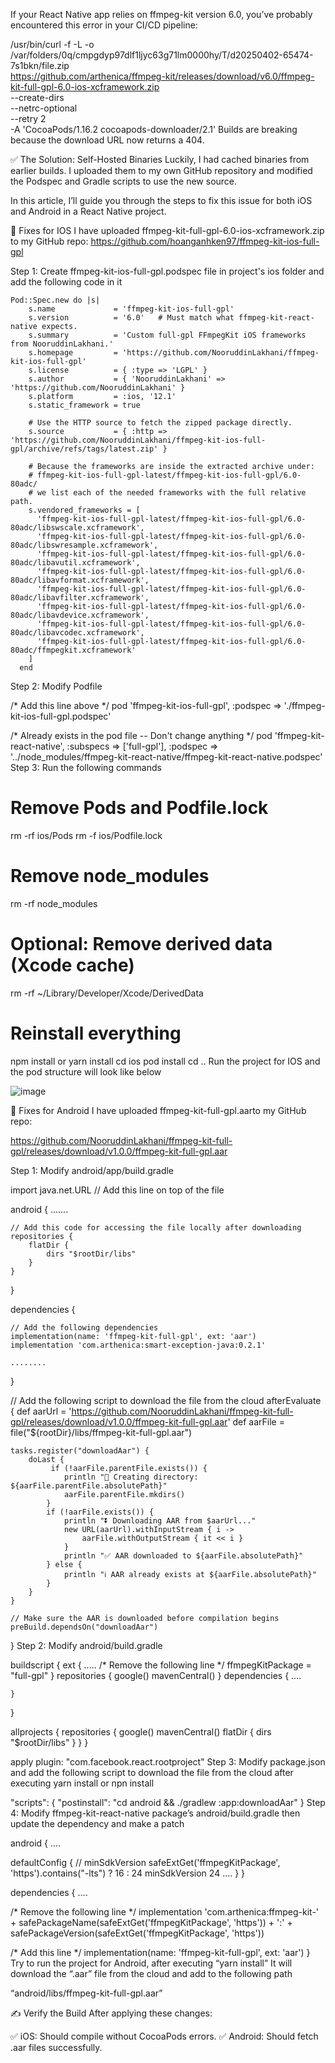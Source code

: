 If your React Native app relies on ffmpeg-kit version 6.0, you’ve probably encountered this error in your CI/CD pipeline:

/usr/bin/curl -f -L -o /var/folders/0q/cmpgdyp97dlf1ljyc63g71lm0000hy/T/d20250402-65474-7s1bkn/file.zip \
  https://github.com/arthenica/ffmpeg-kit/releases/download/v6.0/ffmpeg-kit-full-gpl-6.0-ios-xcframework.zip \
  --create-dirs \
  --netrc-optional \
  --retry 2 \
  -A 'CocoaPods/1.16.2 cocoapods-downloader/2.1'
Builds are breaking because the download URL now returns a 404.

✅ The Solution: Self-Hosted Binaries
Luckily, I had cached binaries from earlier builds. I uploaded them to my own GitHub repository and modified the Podspec and Gradle scripts to use the new source.

In this article, I’ll guide you through the steps to fix this issue for both iOS and Android in a React Native project.

🍏 Fixes for IOS
I have uploaded ffmpeg-kit-full-gpl-6.0-ios-xcframework.zip to my GitHub repo:
https://github.com/hoanganhken97/ffmpeg-kit-ios-full-gpl

Step 1:
Create ffmpeg-kit-ios-full-gpl.podspec file in project's ios folder and add the following code in it

``` 
Pod::Spec.new do |s|
    s.name             = 'ffmpeg-kit-ios-full-gpl'
    s.version          = '6.0'   # Must match what ffmpeg-kit-react-native expects.
    s.summary          = 'Custom full-gpl FFmpegKit iOS frameworks from NooruddinLakhani.'
    s.homepage         = 'https://github.com/NooruddinLakhani/ffmpeg-kit-ios-full-gpl'
    s.license          = { :type => 'LGPL' }
    s.author           = { 'NooruddinLakhani' => 'https://github.com/NooruddinLakhani' }
    s.platform         = :ios, '12.1'
    s.static_framework = true
  
    # Use the HTTP source to fetch the zipped package directly.
    s.source           = { :http => 'https://github.com/NooruddinLakhani/ffmpeg-kit-ios-full-gpl/archive/refs/tags/latest.zip' }
  
    # Because the frameworks are inside the extracted archive under:
    # ffmpeg-kit-ios-full-gpl-latest/ffmpeg-kit-ios-full-gpl/6.0-80adc/
    # we list each of the needed frameworks with the full relative path.
    s.vendored_frameworks = [
      'ffmpeg-kit-ios-full-gpl-latest/ffmpeg-kit-ios-full-gpl/6.0-80adc/libswscale.xcframework',
      'ffmpeg-kit-ios-full-gpl-latest/ffmpeg-kit-ios-full-gpl/6.0-80adc/libswresample.xcframework',
      'ffmpeg-kit-ios-full-gpl-latest/ffmpeg-kit-ios-full-gpl/6.0-80adc/libavutil.xcframework',
      'ffmpeg-kit-ios-full-gpl-latest/ffmpeg-kit-ios-full-gpl/6.0-80adc/libavformat.xcframework',
      'ffmpeg-kit-ios-full-gpl-latest/ffmpeg-kit-ios-full-gpl/6.0-80adc/libavfilter.xcframework',
      'ffmpeg-kit-ios-full-gpl-latest/ffmpeg-kit-ios-full-gpl/6.0-80adc/libavdevice.xcframework',
      'ffmpeg-kit-ios-full-gpl-latest/ffmpeg-kit-ios-full-gpl/6.0-80adc/libavcodec.xcframework',
      'ffmpeg-kit-ios-full-gpl-latest/ffmpeg-kit-ios-full-gpl/6.0-80adc/ffmpegkit.xcframework'
    ]
  end
```
Step 2:
Modify Podfile

/* Add this line above */
pod 'ffmpeg-kit-ios-full-gpl', :podspec => './ffmpeg-kit-ios-full-gpl.podspec'

/* Already exists in the pod file -- Don't change anything */
pod 'ffmpeg-kit-react-native', :subspecs => ['full-gpl'], :podspec => '../node_modules/ffmpeg-kit-react-native/ffmpeg-kit-react-native.podspec'
Step 3:
Run the following commands

# Remove Pods and Podfile.lock
rm -rf ios/Pods
rm -f ios/Podfile.lock

# Remove node_modules
rm -rf node_modules

# Optional: Remove derived data (Xcode cache)
rm -rf ~/Library/Developer/Xcode/DerivedData

# Reinstall everything
npm install or yarn install
cd ios
pod install
cd ..
Run the project for IOS and the pod structure will look like below

![image](https://github.com/user-attachments/assets/a9593fe6-f0d4-4c10-8225-f78f0493d2c9)

🤖 Fixes for Android
I have uploaded ffmpeg-kit-full-gpl.aarto my GitHub repo:

https://github.com/NooruddinLakhani/ffmpeg-kit-full-gpl/releases/download/v1.0.0/ffmpeg-kit-full-gpl.aar

Step 1:
Modify android/app/build.gradle

import java.net.URL // Add this line on top of the file

android {
    .......

    // Add this code for accessing the file locally after downloading
    repositories {
        flatDir {
            dirs "$rootDir/libs"
        }
    }
}

dependencies {

    // Add the following dependencies
    implementation(name: 'ffmpeg-kit-full-gpl', ext: 'aar')
    implementation 'com.arthenica:smart-exception-java:0.2.1'

    ........
}

// Add the following script to download the file from the cloud
afterEvaluate {
    def aarUrl = 'https://github.com/NooruddinLakhani/ffmpeg-kit-full-gpl/releases/download/v1.0.0/ffmpeg-kit-full-gpl.aar'
    def aarFile = file("${rootDir}/libs/ffmpeg-kit-full-gpl.aar")

    tasks.register("downloadAar") {
        doLast {
             if (!aarFile.parentFile.exists()) {
                println "📁 Creating directory: ${aarFile.parentFile.absolutePath}"
                aarFile.parentFile.mkdirs()
            }
            if (!aarFile.exists()) {
                println "⏬ Downloading AAR from $aarUrl..."
                new URL(aarUrl).withInputStream { i ->
                    aarFile.withOutputStream { it << i }
                }
                println "✅ AAR downloaded to ${aarFile.absolutePath}"
            } else {
                println "ℹ️ AAR already exists at ${aarFile.absolutePath}"
            }
        }
    }

    // Make sure the AAR is downloaded before compilation begins
    preBuild.dependsOn("downloadAar")
}
Step 2:
Modify android/build.gradle

buildscript {
    ext {
        .....
        /* Remove the following line */
        ffmpegKitPackage = "full-gpl"
    }
    repositories {
        google()
        mavenCentral()
    }
    dependencies {
        ....

    }
}

allprojects {
    repositories {
        google()
        mavenCentral()
        flatDir {
            dirs "$rootDir/libs"
        }
    }
}

apply plugin: "com.facebook.react.rootproject"
Step 3:
Modify package.json and add the following script to download the file from the cloud after executing yarn install or npn install

"scripts": {
    "postinstall": "cd android && ./gradlew :app:downloadAar"
  }
Step 4:
Modify ffmpeg-kit-react-native package’s android/build.gradle then update the dependency and make a patch


android {
  ....

  defaultConfig {
    // minSdkVersion safeExtGet('ffmpegKitPackage', 'https').contains("-lts") ? 16 : 24
    minSdkVersion 24
    ....
  }
}

dependencies {
  ....

  /* Remove the following line */
  implementation 'com.arthenica:ffmpeg-kit-' + safePackageName(safeExtGet('ffmpegKitPackage', 'https')) + ':' + safePackageVersion(safeExtGet('ffmpegKitPackage', 'https'))
  
  /* Add this line */
  implementation(name: 'ffmpeg-kit-full-gpl', ext: 'aar')
}
Try to run the project for Android, after executing “yarn install” It will download the “.aar” file from the cloud and add to the following path

“android/libs/ffmpeg-kit-full-gpl.aar”

✍️ Verify the Build
After applying these changes:

✅ iOS: Should compile without CocoaPods errors.
✅ Android: Should fetch .aar files successfully.
